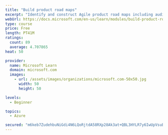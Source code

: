 ```yaml
---
title: "Build product road maps"
excerpt: "Identify and construct Agile product road maps including audiences, prioritization, themes, milestones, epics, and user stories."
webUrl: https://docs.microsoft.com/en-us/learn/modules/build-product-roadmaps/
type: course
price: Free
length: PT41M
ratings:
  count: 89
  average: 4.707865
heat: 50

provider:
  name: Microsoft Learn
  domain: microsoft.com
  images:
    - url: /assets/images/organizations/microsoft.com-50x50.jpg
      width: 50
      height: 50

levels:
  - Beginner

topics:
  - Azure

secured: "m6keb7ZudehbuNiGdi4N6LQoRjtdA58RXp28Ak3at+QBL3HYLR7y6IwUpVsuBd+XUtQOKt0iA438lIMpK/l8eNNL08Ie6IeohuSJu1ODbQU9/wvb8Y0X+ukb7iwl7ZAkwKf5UH50mrVrQQhwfmd7kCN5YU8iwwexLRxRh6Zbo1WmTC+KLsI3QsCpR/ZTWN7hMNQq5OF+cZ+W18LLem96BKx+D0GFqviEMxdzWXn2bYVvQ602A+kXYD9QgV9TgyE/JfALW5tyJSowPdAf1px4bWUZXc6P1Pio9I/I+l1U9VrbyNxtUgJ/Uzxp9QQhn86vw0yDLed2ttNgxMnfVUWDS5KR4NQ4iQswdup7ErrqqwCDM0yR7MOp2iFPDjpTwzaGDOejUFb/exJ/grwsYGzqAfWfu+XmhIApiStzja1i0/Y=;1SYG4VsoQYZQvyMa58wyDw=="
---
```


